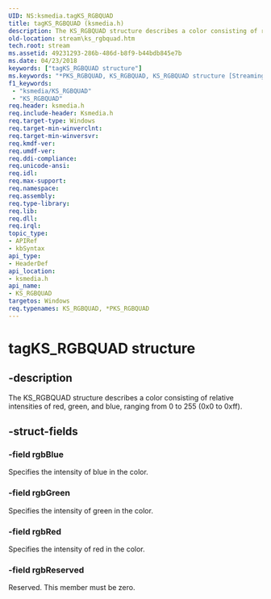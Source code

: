```yaml
---
UID: NS:ksmedia.tagKS_RGBQUAD
title: tagKS_RGBQUAD (ksmedia.h)
description: The KS_RGBQUAD structure describes a color consisting of relative intensities of red, green, and blue, ranging from 0 to 255 (0x0 to 0xff).
old-location: stream\ks_rgbquad.htm
tech.root: stream
ms.assetid: 49231293-286b-486d-b8f9-b44bdb845e7b
ms.date: 04/23/2018
keywords: ["tagKS_RGBQUAD structure"]
ms.keywords: "*PKS_RGBQUAD, KS_RGBQUAD, KS_RGBQUAD structure [Streaming Media Devices], PKS_RGBQUAD, PKS_RGBQUAD structure pointer [Streaming Media Devices], ksmedia/KS_RGBQUAD, ksmedia/PKS_RGBQUAD, stream.ks_rgbquad, tagKS_RGBQUAD, vidcapstruct_c081668e-9e81-4c30-89d1-b4c26dc9a300.xml"
f1_keywords:
 - "ksmedia/KS_RGBQUAD"
 - "KS_RGBQUAD"
req.header: ksmedia.h
req.include-header: Ksmedia.h
req.target-type: Windows
req.target-min-winverclnt: 
req.target-min-winversvr: 
req.kmdf-ver: 
req.umdf-ver: 
req.ddi-compliance: 
req.unicode-ansi: 
req.idl: 
req.max-support: 
req.namespace: 
req.assembly: 
req.type-library: 
req.lib: 
req.dll: 
req.irql: 
topic_type:
- APIRef
- kbSyntax
api_type:
- HeaderDef
api_location:
- ksmedia.h
api_name:
- KS_RGBQUAD
targetos: Windows
req.typenames: KS_RGBQUAD, *PKS_RGBQUAD
---
```


# tagKS_RGBQUAD structure


## -description


The KS_RGBQUAD structure describes a color consisting of relative intensities of red, green, and blue, ranging from 0 to 255 (0x0 to 0xff).


## -struct-fields




### -field rgbBlue

Specifies the intensity of blue in the color.


### -field rgbGreen

Specifies the intensity of green in the color.


### -field rgbRed

Specifies the intensity of red in the color.


### -field rgbReserved

Reserved. This member must be zero.


